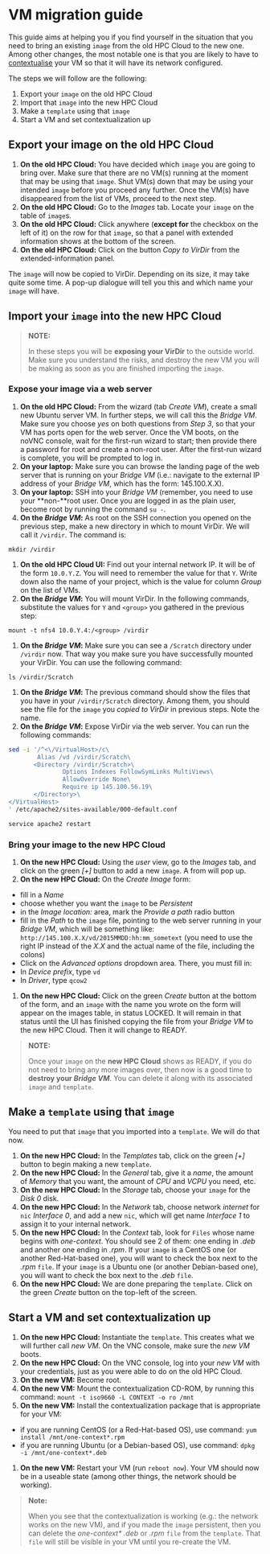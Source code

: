 # VM migration guide

This guide aims at helping you if you find yourself in the situation that you need to bring an existing `image` from the old HPC Cloud to the new one. Among other changes, the most notable one is that you are likely to have to [contextualise](contextualization) your VM so that it will have its network configured.

The steps we will follow are the following:
1. Export your `image` on the old HPC Cloud
1. Import that `image` into the new HPC Cloud
1. Make a `template` using that `image`
1. Start a VM and set contextualization up

## Export your image on the old HPC Cloud

1. **On the old HPC Cloud:** You have decided which `image` you are going to bring over. Make sure that there are no VM(s) running at the moment that may be using that `image`. Shut VM(s) down that may be using your intended `image` before you proceed any further. Once the VM(s) have disappeared from the list of VMs, proceed to the next step.
1. **On the old HPC Cloud:** Go to the _Images_ tab. Locate your `image` on the table of `image`s.
1. **On the old HPC Cloud:** Click anywhere (**except for** the checkbox on the left of it) on the row for that `image`, so that a panel with extended information shows at the bottom of the screen.
1. **On the old HPC Cloud:** Click on the button _Copy to VirDir_ from the extended-information panel.

The `image` will now be copied to VirDir. Depending on its size, it may take quite some time. A pop-up dialogue will tell you this and which name your `image` will have.

## Import your `image` into the new HPC Cloud

>**NOTE:**
>
>In these steps you will be **exposing your VirDir** to the outside world. Make sure you understand the risks, and destroy the new VM you will be making as soon as you are finished importing the `image`.

### Expose your image via a web server
1. **On the old HPC Cloud:** From the wizard (tab _Create VM_), create a small new Ubuntu server VM. In further steps, we will call this the _Bridge VM_. Make sure you choose _yes_ on both questions from _Step 3_, so that your VM has ports open for the web server. Once the VM boots, on the noVNC console, wait for the first-run wizard to start; then provide there a password for root and create a non-root user. After the first-run wizard is complete, you will be prompted to log in.
1. **On your laptop:** Make sure you can browse the landing page of the web server that is running on your _Bridge VM_ (i.e.: navigate to the external IP address of your _Bridge VM_, which has the form: 145.100.X.X).
1. **On your laptop:** SSH into your _Bridge VM_ (remember, you need to use your **non-**root user. Once you are logged in as the plain user, become root by running the command `su -`.
1. **On the _Bridge VM_:** As root on the SSH connection you opened on the previous step, make a new directory in which to mount VirDir. We will call it `/virdir`. The command is:
```
mkdir /virdir
```
1. **On the old HPC Cloud UI:** Find out your internal network IP. It will be of the form `10.0.Y.Z`. You will need to remember the value for that `Y`. Write down also the name of your project, which is the value for column _Group_ on the list of VMs.
1. **On the _Bridge VM_:** You will mount VirDir. In the following commands, substitute the values for `Y` and `<group>` you gathered in the previous step:
```
mount -t nfs4 10.0.Y.4:/<group> /virdir
```
1. **On the _Bridge VM_:** Make sure you can see a `/Scratch` directory under `/virdir` now. That way you make sure you have successfully mounted your VirDir. You can use the following command:
```
ls /virdir/Scratch
```
1. **On the _Bridge VM_:** The previous command should show the files that you have in your `/virdir/Scratch` directory. Among them, you should see the file for the `image` you _copied to VirDir_ in previous steps. Note the name.
1. **On the _Bridge VM_:** Expose VirDir via the web server. You can run the following commands: 

```sh
sed -i '/^<\/VirtualHost>/c\
        Alias /vd /virdir/Scratch\
       <Directory /virdir/Scratch>\
               Options Indexes FollowSymLinks MultiViews\
               AllowOverride None\
               Require ip 145.100.56.19\
       </Directory>\
</VirtualHost>
' /etc/apache2/sites-available/000-default.conf

service apache2 restart
```

### Bring your image to the new HPC Cloud
1. **On the new HPC Cloud:** Using the _user_ view, go to the _Images_ tab, and click on the green _[+]_ button to add a new `image`. A from will pop up.
1. **On the new HPC Cloud:** On the _Create Image_ form:
 * fill in a _Name_
 * choose whether you want the `image` to be _Persistent_
 * in the _Image location:_ area, mark the _Provide a path_ radio button
 * fill in the _Path_ to the `image` file, pointing to the web server running in your _Bridge VM_, which will be something like: `http://145.100.X.X/vd/2015MMDD:hh:mm_sometext` (you need to use the right IP instead of the _X.X_ and the actual name of the file, including the colons)
 * Click on the _Advanced options_ dropdown area. There, you must fill in:
  * In _Device prefix_, type `vd`
  * In _Driver_, type `qcow2`
1. **On the new HPC Cloud:** Click on the green _Create_ button at the bottom of the form, and an `image` with the name you wrote on the form will appear on the images table, in status LOCKED. It will remain in that status until the UI has finished copying the file from your _Bridge VM_ to the new HPC Cloud. Then it will change to READY.

>**NOTE:**
>
>Once your `image` on the **new HPC Cloud** shows as READY, if you do not need to bring any more images over, then now is a good time to **destroy your _Bridge VM_**. You can delete it along with its associated `image` and `template`.

## Make a `template` using that `image`

You need to put that `image` that you imported into a `template`. We will do that now.

1. **On the new HPC Cloud:** In the _Templates_ tab, click on the green _[+]_ button to begin making a new `template`.
1. **On the new HPC Cloud:** In the _General_ tab, give it a _name_, the amount of _Memory_ that you want, the amount of _CPU_ and _VCPU_ you need, etc.
1. **On the new HPC Cloud:** In the _Storage_ tab, choose your `image` for the _Disk 0_ disk.
1. **On the new HPC Cloud:** In the _Network_ tab, choose network _internet_ for `nic` _Interface 0_, and add a new `nic`, which will get name _Interface 1_ to assign it to your internal network.
1. **On the new HPC Cloud:** In the _Context_ tab, look for `Files` whose name begins with _one-context_. You should see 2 of them: one ending in _.deb_ and another one ending in _.rpm_. If your `image` is a CentOS one (or another Red-Hat-based one), you will want to check the box next to the _.rpm_ `file`. If your `image` is a Ubuntu one (or another Debian-based one), you will want to check the box next to the _.deb_ `file`.
1. **On the new HPC Cloud:** We are done preparing the `template`. Click on the green _Create_ button on the top-left of the screen.

## Start a VM and set contextualization up

1. **On the new HPC Cloud:** Instantiate the `template`. This creates what we will further call _new VM_. On the VNC console, make sure the _new VM_ boots.
1. **On the new HPC Cloud:** On the VNC console, log into your _new VM_ with your credentials, just as you were able to do on the old HPC Cloud. 
1. **On the new VM:** Become root.
1. **On the new VM:** Mount the contextualization CD-ROM, by running this command: `mount -t iso9660 -L CONTEXT -o ro /mnt`
1. **On the new VM:** Install the contextualization package that is appropriate for your VM:
 * if you are running CentOS (or a Red-Hat-based OS), use command: `yum install /mnt/one-context*.rpm`
 * if you are running Ubuntu (or a Debian-based OS), use command: `dpkg -i /mnt/one-context*.deb`
1. **On the new VM:** Restart your VM (run `reboot now`). Your VM should now be in a useable state (among other things, the network should be working).

>**Note:**
>
>When you see that the contextualization is working (e.g.: the network works on the new VM), and if you made the `image` persistent, then you can delete the _one-context*_ _.deb_ or _.rpm_ `file` from the `template`. That `file` will still be visible in your VM until you re-create the VM.